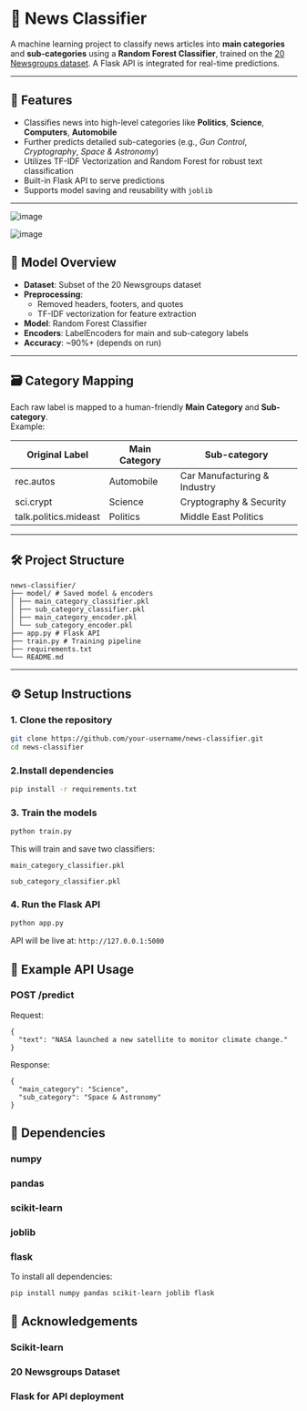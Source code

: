 # 📰 News Classifier

A machine learning project to classify news articles into **main categories** and **sub-categories** using a **Random Forest Classifier**, trained on the [20 Newsgroups dataset](https://scikit-learn.org/0.19/datasets/twenty_newsgroups.html). A Flask API is integrated for real-time predictions.

---

## 🚀 Features

- Classifies news into high-level categories like **Politics**, **Science**, **Computers**, **Automobile**
- Further predicts detailed sub-categories (e.g., *Gun Control*, *Cryptography*, *Space & Astronomy*)
- Utilizes TF-IDF Vectorization and Random Forest for robust text classification
- Built-in Flask API to serve predictions
- Supports model saving and reusability with `joblib`

---
![image](https://github.com/user-attachments/assets/5b289e5a-aeda-4510-a91c-fbc6d95b52b8)

![image](https://github.com/user-attachments/assets/75f2b954-c235-4203-9210-f9772a7040af)

## 🧠 Model Overview

- **Dataset**: Subset of the 20 Newsgroups dataset
- **Preprocessing**:
  - Removed headers, footers, and quotes
  - TF-IDF vectorization for feature extraction
- **Model**: Random Forest Classifier
- **Encoders**: LabelEncoders for main and sub-category labels
- **Accuracy**: ~90%+ (depends on run)

---

## 🗃️ Category Mapping

Each raw label is mapped to a human-friendly **Main Category** and **Sub-category**.  
Example:

| Original Label          | Main Category | Sub-category                      |
|------------------------|---------------|------------------------------------|
| rec.autos              | Automobile    | Car Manufacturing & Industry       |
| sci.crypt              | Science       | Cryptography & Security            |
| talk.politics.mideast  | Politics      | Middle East Politics               |

---

## 🛠️ Project Structure
```
news-classifier/
├── model/ # Saved model & encoders
│ ├── main_category_classifier.pkl
│ ├── sub_category_classifier.pkl
│ ├── main_category_encoder.pkl
│ └── sub_category_encoder.pkl
├── app.py # Flask API
├── train.py # Training pipeline
├── requirements.txt
└── README.md
```

---

## ⚙️ Setup Instructions

### 1. Clone the repository

```bash
git clone https://github.com/your-username/news-classifier.git
cd news-classifier
```
### 2.Install dependencies
```bash
pip install -r requirements.txt
```
### 3. Train the models
```bash
python train.py
```
This will train and save two classifiers:
```
main_category_classifier.pkl

sub_category_classifier.pkl
```
### 4. Run the Flask API
```bash
python app.py
```
API will be live at: `http://127.0.0.1:5000`

## 📩 Example API Usage
### POST /predict
Request:
```
{
  "text": "NASA launched a new satellite to monitor climate change."
}
```
Response:
```
{
  "main_category": "Science",
  "sub_category": "Space & Astronomy"
}
```
## 🧪 Dependencies
### numpy
### pandas
### scikit-learn
### joblib
### flask

To install all dependencies:
```bash
pip install numpy pandas scikit-learn joblib flask
```
## 🙌 Acknowledgements
### Scikit-learn
### 20 Newsgroups Dataset
### Flask for API deployment

